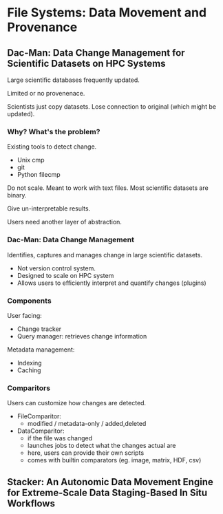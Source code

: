 # File Systems: Data Movement and Provenance

## Dac-Man: Data Change Management for Scientific Datasets on HPC Systems 

Large scientific databases frequently updated.

Limited or no provenenace.

Scientists just copy datasets. Lose connection to original (which might be
updated).

### Why? What's the problem?

Existing tools to detect change.

* Unix cmp
* git
* Python filecmp

Do not scale. Meant to work with text files. Most scientific datasets are
binary.

Give un-interpretable results.

Users need another layer of abstraction.

### Dac-Man: Data Change Management

Identifies, captures and manages change in large scientific datasets.

* Not version control system.
* Designed to scale on HPC system
* Allows users to efficiently interpret and quantify changes (plugins)

### Components

User facing:

* Change tracker
* Query manager: retrieves change information

Metadata management:

* Indexing
* Caching

### Comparitors

Users can customize how changes are detected.

* FileComparitor:
  - modified / metadata-only / added,deleted
* DataComparitor:
  - if the file was changed
  - launches jobs to detect what the changes actual are
  - here, users can provide their own scripts
  - comes with builtin comparators (eg. image, matrix, HDF, csv)


## Stacker: An Autonomic Data Movement Engine for Extreme-Scale Data Staging-Based In Situ Workflows 
